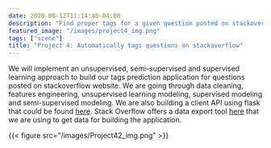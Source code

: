 ```yaml
---
date: 2020-08-12T11:14:48-04:00
description: "Find proper tags for a given question posted on stackoverflow website"
featured_image: "/images/project4_img.png"
tags: ["scene"]
title: "Project 4: Automatically tags questions on stackoverflow"
---
```


We will implement an unsupervised, semi-supervised and supervised learning approach to build our tags prediction application for questions posted on stackoverflow website. We are going through data cleaning, features engineering, unsupervised learning modeling, supervised modeling and semi-supervised modeling. We are also building a client API using flask that could be found [here](https://stackoverflow-tags-prediction.herokuapp.com/). Stack Overflow offers a data export tool [here](https://data.stackexchange.com/stackoverflow/query/new) that we are using to get data for building the application. 


{{< figure src="/images/Project42_img.png" >}}
